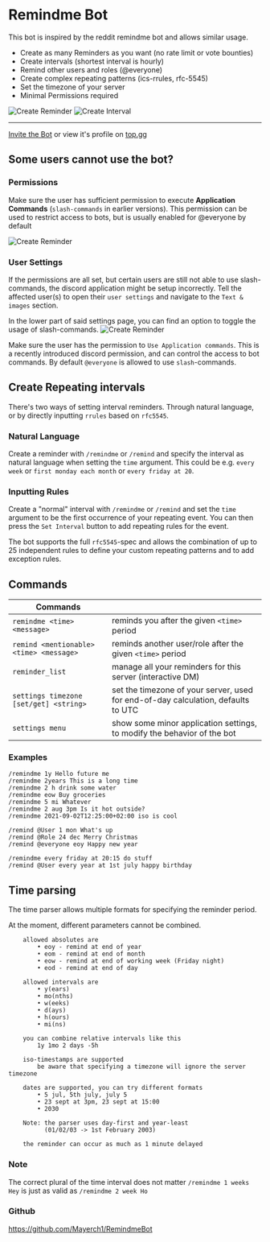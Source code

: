 # Remindme Bot

This bot is inspired by the reddit remindme bot and allows similar usage.

* Create as many Reminders as you want (no rate limit or vote bounties)
* Create intervals (shortest interval is hourly)
* Remind other users and roles (@everyone)
* Create complex repeating patterns (ics-rrules, rfc-5545)
* Set the timezone of your server
* Minimal Permissions required


<img src="https://imgur.com/YE9qXOE.gif" alt="Create Reminder">


<img src="https://imgur.com/lQrUmkF.gif" alt="Create Interval"/>

---

[Invite the Bot](https://discord.com/api/oauth2/authorize?client_id=831142367397412874&permissions=68608&scope=bot%20applications.commands) or view it's profile on [top.gg](https://top.gg/bot/831142367397412874)


## Some users cannot use the bot?


### Permissions
Make sure the user has sufficient permission to execute **Application Commands** (`slash-commands` in earlier versions).
This permission can be used to restrict access to bots, but is usually enabled for @everyone by default

<img src="https://imgur.com/3BGMlVl.png" alt="Create Reminder">

### User Settings
If the permissions are all set, but certain users are still not able to use slash-commands, the discord application might be setup incorrectly. Tell the affected user(s) to open their `user settings` and navigate to the `Text & images` section.

In the lower part of said settings page, you can find an option to toggle the usage of slash-commands.
<img src="https://imgur.com/lI5QRoT.png" alt="Create Reminder">



Make sure the user has the permission to `Use Application commands`.
This is a recently introduced discord permission, and can control the access to bot commands.
By default `@everyone` is allowed to use `slash`-commands.


## Create Repeating intervals

There's two ways of setting interval reminders. Through natural language, or by directly inputting `rrules` based on `rfc5545`.

### Natural Language

Create a reminder with `/remindme` or `/remind` and specify the interval as natural language when setting the `time` argument.
This could be e.g. `every week` or `first monday each month` or `every friday at 20`.

### Inputting Rules

Create a "normal" interval with `/remindme` or `/remind` and set the `time` argument to be the first occurrence of your repeating event.
You can then press the `Set Interval` button to add repeating rules for the event.

The bot supports the full `rfc5545`-spec and allows the combination of up to 25 independent rules to define your custom repeating patterns and to add exception rules.

## Commands

|Commands||
|---|---|
|```remindme <time> <message>```  | reminds you after the given `<time>` period| 
|```remind <mentionable> <time> <message>``` | reminds another user/role after the given `<time>` period|
|```reminder_list``` | manage all your reminders for this server (interactive DM) |
|```settings timezone [set/get] <string>``` | set the timezone of your server, used for end-of-day calculation, defaults to UTC|
|```settings menu``` | show some minor application settings, to modify the behavior of the bot|


### Examples

```
/remindme 1y Hello future me
/remindme 2years This is a long time
/remindme 2 h drink some water
/remindme eow Buy groceries
/remindme 5 mi Whatever
/remindme 2 aug 3pm Is it hot outside?
/remindme 2021-09-02T12:25:00+02:00 iso is cool

/remind @User 1 mon What's up
/remind @Role 24 dec Merry Christmas
/remind @everyone eoy Happy new year

/remindme every friday at 20:15 do stuff
/remind @User every year at 1st july happy birthday
```

## Time parsing

The time parser allows multiple formats for specifying the reminder period.

At the moment, different parameters cannot be combined.

```
	allowed absolutes are
		• eoy - remind at end of year
		• eom - remind at end of month
		• eow - remind at end of working week (Friday night)
		• eod - remind at end of day
	
	allowed intervals are
		• y(ears)
		• mo(nths)
		• w(eeks)
		• d(ays)
		• h(ours)
		• mi(ns)
	
	you can combine relative intervals like this
		1y 1mo 2 days -5h

	iso-timestamps are supported
		be aware that specifying a timezone will ignore the server timezone
	
	dates are supported, you can try different formats
		• 5 jul, 5th july, july 5
		• 23 sept at 3pm, 23 sept at 15:00
		• 2030

	Note: the parser uses day-first and year-least
	      (01/02/03 -> 1st February 2003)

	the reminder can occur as much as 1 minute delayed
```


### Note
The correct plural of the time interval does not matter
`/remindme 1 weeks Hey` is just as valid as `/remindme 2 week Ho`


### Github
https://github.com/Mayerch1/RemindmeBot
